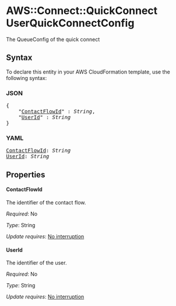 # AWS::Connect::QuickConnect UserQuickConnectConfig

The QueueConfig of the quick connect

## Syntax

To declare this entity in your AWS CloudFormation template, use the following syntax:

### JSON

<pre>
{
    "<a href="#contactflowid" title="ContactFlowId">ContactFlowId</a>" : <i>String</i>,
    "<a href="#userid" title="UserId">UserId</a>" : <i>String</i>
}
</pre>

### YAML

<pre>
<a href="#contactflowid" title="ContactFlowId">ContactFlowId</a>: <i>String</i>
<a href="#userid" title="UserId">UserId</a>: <i>String</i>
</pre>

## Properties

#### ContactFlowId

The identifier of the contact flow.

_Required_: No

_Type_: String

_Update requires_: [No interruption](https://docs.aws.amazon.com/AWSCloudFormation/latest/UserGuide/using-cfn-updating-stacks-update-behaviors.html#update-no-interrupt)

#### UserId

The identifier of the user.

_Required_: No

_Type_: String

_Update requires_: [No interruption](https://docs.aws.amazon.com/AWSCloudFormation/latest/UserGuide/using-cfn-updating-stacks-update-behaviors.html#update-no-interrupt)

